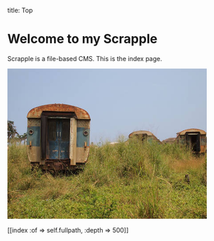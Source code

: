 title: Top

Welcome to my Scrapple
=============================

Scrapple is a file-based CMS.
This is the index page.

![Trainyard](trainyard.jpg)

[[index :of => self.fullpath, :depth => 500]]